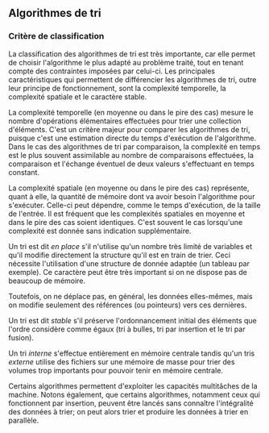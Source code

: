 ## Algorithmes de tri

### Critère de classification

La classification des algorithmes de tri est très importante, car elle permet de choisir
l'algorithme le plus adapté au problème traité, tout en tenant compte des contraintes imposées par
celui-ci. Les principales caractéristiques qui permettent de différencier les algorithmes de tri,
outre leur principe de fonctionnement, sont la complexité temporelle, la complexité spatiale et le
caractère stable.

La complexité temporelle (en moyenne ou dans le pire des cas) mesure le nombre d'opérations
élémentaires effectuées pour trier une collection d'éléments. C'est un critère majeur pour comparer
les algorithmes de tri, puisque c'est une estimation directe du temps d'exécution de l'algorithme.
Dans le cas des algorithmes de tri par comparaison, la complexité en temps est le plus souvent
assimilable au nombre de comparaisons effectuées, la comparaison et l'échange éventuel de deux
valeurs s'effectuant en temps constant.

La complexité spatiale (en moyenne ou dans le pire des cas) représente, quant à elle, la quantité de
mémoire dont va avoir besoin l'algorithme pour s'exécuter. Celle-ci peut dépendre, comme le temps
d'exécution, de la taille de l'entrée. Il est fréquent que les complexités spatiales en moyenne et
dans le pire des cas soient identiques. C'est souvent le cas lorsqu'une complexité est donnée sans
indication supplémentaire.

Un tri est dit *en place* s'il n'utilise qu'un nombre très limité de variables et qu'il modifie
directement la structure qu'il est en train de trier. Ceci nécessite l'utilisation d'une structure
de donnée adaptée (un tableau par exemple). Ce caractère peut être très important si on ne dispose
pas de beaucoup de mémoire.

Toutefois, on ne déplace pas, en général, les données elles-mêmes, mais on modifie seulement des
références (ou pointeurs) vers ces dernières.

Un tri est dit *stable* s'il préserve l'ordonnancement initial des éléments que l'ordre considère
comme égaux (tri à bulles, tri par insertion et le tri par fusion).

Un tri *interne* s'effectue entièrement en mémoire centrale tandis qu'un tris *externe* utilise des
fichiers sur une mémoire de masse pour trier des volumes trop importants pour pouvoir tenir en
mémoire centrale.

Certains algorithmes permettent d'exploiter les capacités multitâches de la machine. Notons
également, que certains algorithmes, notamment ceux qui fonctionnent par insertion, peuvent être
lancés sans connaître l'intégralité des données à trier; on peut alors trier et produire les données
à trier en parallèle.

